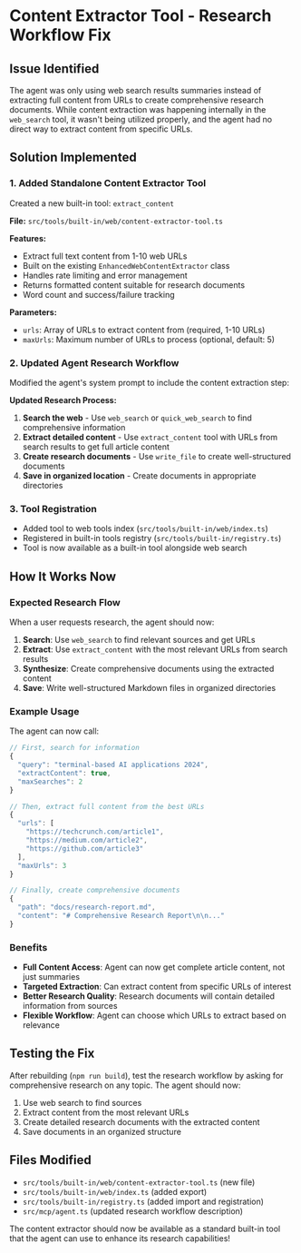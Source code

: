 # Content Extractor Tool - Research Workflow Fix

## Issue Identified

The agent was only using web search results summaries instead of extracting full content from URLs to create comprehensive research documents. While content extraction was happening internally in the `web_search` tool, it wasn't being utilized properly, and the agent had no direct way to extract content from specific URLs.

## Solution Implemented

### 1. Added Standalone Content Extractor Tool

Created a new built-in tool: `extract_content`

**File:** `src/tools/built-in/web/content-extractor-tool.ts`

**Features:**
- Extract full text content from 1-10 web URLs
- Built on the existing `EnhancedWebContentExtractor` class
- Handles rate limiting and error management
- Returns formatted content suitable for research documents
- Word count and success/failure tracking

**Parameters:**
- `urls`: Array of URLs to extract content from (required, 1-10 URLs)
- `maxUrls`: Maximum number of URLs to process (optional, default: 5)

### 2. Updated Agent Research Workflow

Modified the agent's system prompt to include the content extraction step:

**Updated Research Process:**
1. **Search the web** - Use `web_search` or `quick_web_search` to find comprehensive information
2. **Extract detailed content** - Use `extract_content` tool with URLs from search results to get full article content
3. **Create research documents** - Use `write_file` to create well-structured documents
4. **Save in organized location** - Create documents in appropriate directories

### 3. Tool Registration

- Added tool to web tools index (`src/tools/built-in/web/index.ts`)
- Registered in built-in tools registry (`src/tools/built-in/registry.ts`)
- Tool is now available as a built-in tool alongside web search

## How It Works Now

### Expected Research Flow

When a user requests research, the agent should now:

1. **Search**: Use `web_search` to find relevant sources and get URLs
2. **Extract**: Use `extract_content` with the most relevant URLs from search results
3. **Synthesize**: Create comprehensive documents using the extracted content
4. **Save**: Write well-structured Markdown files in organized directories

### Example Usage

The agent can now call:

```typescript
// First, search for information
{
  "query": "terminal-based AI applications 2024",
  "extractContent": true,
  "maxSearches": 2
}

// Then, extract full content from the best URLs
{
  "urls": [
    "https://techcrunch.com/article1", 
    "https://medium.com/article2",
    "https://github.com/article3"
  ],
  "maxUrls": 3
}

// Finally, create comprehensive documents
{
  "path": "docs/research-report.md",
  "content": "# Comprehensive Research Report\n\n..."
}
```

### Benefits

- **Full Content Access**: Agent can now get complete article content, not just summaries
- **Targeted Extraction**: Can extract content from specific URLs of interest
- **Better Research Quality**: Research documents will contain detailed information from sources
- **Flexible Workflow**: Agent can choose which URLs to extract based on relevance

## Testing the Fix

After rebuilding (`npm run build`), test the research workflow by asking for comprehensive research on any topic. The agent should now:

1. Use web search to find sources
2. Extract content from the most relevant URLs
3. Create detailed research documents with the extracted content
4. Save documents in an organized structure

## Files Modified

- `src/tools/built-in/web/content-extractor-tool.ts` (new file)
- `src/tools/built-in/web/index.ts` (added export)
- `src/tools/built-in/registry.ts` (added import and registration)
- `src/mcp/agent.ts` (updated research workflow description)

The content extractor should now be available as a standard built-in tool that the agent can use to enhance its research capabilities!